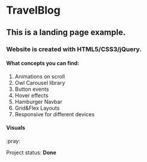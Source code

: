 # TravelBlog

## This is a landing page example.

### Website is created with HTML5/CSS3/jQuery.

<div>
    <h4>What concepts you can find:</h4>
    <ol>
        <li>Animations on scroll</li>
        <li>Owl Carousel library</li>
        <li>Button events</li>
        <li>Hover effects</li>
        <li>Hamburger Navbar</li>
        <li>Grid&Flex Layouts</li>
        <li>Responsive for different devices</li>
    </ol>
</div>

<h4>Visuals</h4>
:pray:

<p>Project status: <span style="font-weight: bold;">Done<span></p>
